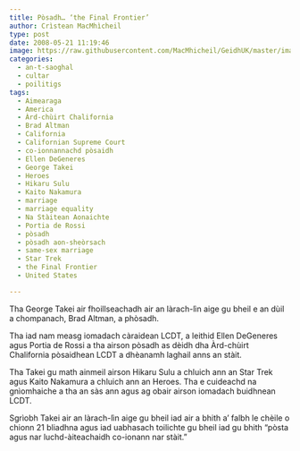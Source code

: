 ```yaml
---
title: Pòsadh… ‘the Final Frontier’
author: Crìstean MacMhìcheil
type: post
date: 2008-05-21 11:19:46
image: https://raw.githubusercontent.com/MacMhicheil/GeidhUK/master/images/.jpg
categories:
  - an-t-saoghal
  - cultar
  - poilitigs
tags:
  - Aimearaga
  - America
  - Àrd-chùirt Chalifornia
  - Brad Altman
  - California
  - Californian Supreme Court
  - co-ionnannachd pòsaidh
  - Ellen DeGeneres
  - George Takei
  - Heroes
  - Hikaru Sulu
  - Kaito Nakamura
  - marriage
  - marriage equality
  - Na Stàitean Aonaichte
  - Portia de Rossi
  - pòsadh
  - pòsadh aon-sheòrsach
  - same-sex marriage
  - Star Trek
  - the Final Frontier
  - United States

---
```

Tha George Takei air fhoillseachadh air an làrach-lìn aige gu bheil e an dùil a chompanach, Brad Altman, a phòsadh.

<!--more-->

Tha iad nam measg iomadach càraidean LCDT, a leithid Ellen DeGeneres agus Portia de Rossi a tha airson pòsadh as dèidh dha Àrd-chùirt Chalifornia pòsaidhean LCDT a dhèanamh laghail anns an stàit.

Tha Takei gu math ainmeil airson Hikaru Sulu a chluich ann an Star Trek agus Kaito Nakamura a chluich ann an Heroes. Tha e cuideachd na gnìomhaiche a tha an sàs ann agus ag obair airson iomadach buidhnean LCDT.

Sgrìobh Takei air an làrach-lìn aige gu bheil iad air a bhith a&#8217; falbh le chèile o chionn 21 bliadhna agus iad uabhasach toilichte gu bheil iad gu bhith &#8220;pòsta agus nar luchd-àiteachaidh co-ionann nar stàit.&#8221;
